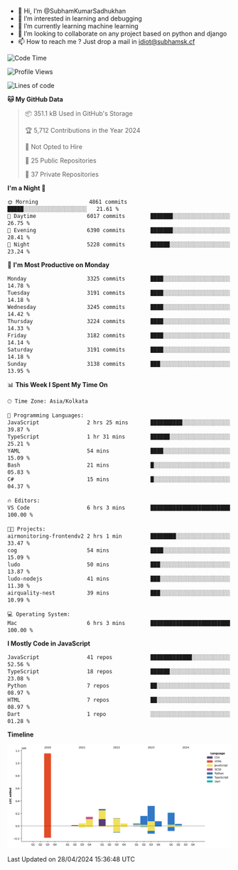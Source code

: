 - 👋 Hi, I’m @SubhamKumarSadhukhan
- 👀 I’m interested in learning and debugging
- 🌱 I’m currently learning machine learning
- 💞️ I’m looking to collaborate on any project based on python and django
- 📫 How to reach me ?
      Just drop a mail in idiot@subhamsk.cf

<!---
SubhamKumarSadhukhan/SubhamKumarSadhukhan is a ✨ special ✨ repository because its `README.md` (this file) appears on your GitHub profile.
You can click the Preview link to take a look at your changes.
--->


<!--START_SECTION:waka-->
![Code Time](http://img.shields.io/badge/Code%20Time-2%2C138%20hrs%2039%20mins-blue)

![Profile Views](http://img.shields.io/badge/Profile%20Views-0-blue)

![Lines of code](https://img.shields.io/badge/From%20Hello%20World%20I%27ve%20Written-2.6%20million%20lines%20of%20code-blue)

**🐱 My GitHub Data** 

> 📦 351.1 kB Used in GitHub's Storage 
 > 
> 🏆 5,712 Contributions in the Year 2024
 > 
> 🚫 Not Opted to Hire
 > 
> 📜 25 Public Repositories 
 > 
> 🔑 37 Private Repositories 
 > 
**I'm a Night 🦉** 

```text
🌞 Morning                4861 commits        █████░░░░░░░░░░░░░░░░░░░░   21.61 % 
🌆 Daytime                6017 commits        ███████░░░░░░░░░░░░░░░░░░   26.75 % 
🌃 Evening                6390 commits        ███████░░░░░░░░░░░░░░░░░░   28.41 % 
🌙 Night                  5228 commits        ██████░░░░░░░░░░░░░░░░░░░   23.24 % 
```
📅 **I'm Most Productive on Monday** 

```text
Monday                   3325 commits        ████░░░░░░░░░░░░░░░░░░░░░   14.78 % 
Tuesday                  3191 commits        ████░░░░░░░░░░░░░░░░░░░░░   14.18 % 
Wednesday                3245 commits        ████░░░░░░░░░░░░░░░░░░░░░   14.42 % 
Thursday                 3224 commits        ████░░░░░░░░░░░░░░░░░░░░░   14.33 % 
Friday                   3182 commits        ████░░░░░░░░░░░░░░░░░░░░░   14.14 % 
Saturday                 3191 commits        ████░░░░░░░░░░░░░░░░░░░░░   14.18 % 
Sunday                   3138 commits        ███░░░░░░░░░░░░░░░░░░░░░░   13.95 % 
```


📊 **This Week I Spent My Time On** 

```text
🕑︎ Time Zone: Asia/Kolkata

💬 Programming Languages: 
JavaScript               2 hrs 25 mins       ██████████░░░░░░░░░░░░░░░   39.87 % 
TypeScript               1 hr 31 mins        ██████░░░░░░░░░░░░░░░░░░░   25.21 % 
YAML                     54 mins             ████░░░░░░░░░░░░░░░░░░░░░   15.09 % 
Bash                     21 mins             █░░░░░░░░░░░░░░░░░░░░░░░░   05.83 % 
C#                       15 mins             █░░░░░░░░░░░░░░░░░░░░░░░░   04.37 % 

🔥 Editors: 
VS Code                  6 hrs 3 mins        █████████████████████████   100.00 % 

🐱‍💻 Projects: 
airmonitoring-frontendv2 2 hrs 1 min         ████████░░░░░░░░░░░░░░░░░   33.47 % 
cog                      54 mins             ████░░░░░░░░░░░░░░░░░░░░░   15.09 % 
ludo                     50 mins             ███░░░░░░░░░░░░░░░░░░░░░░   13.87 % 
ludo-nodejs              41 mins             ███░░░░░░░░░░░░░░░░░░░░░░   11.30 % 
airquality-nest          39 mins             ███░░░░░░░░░░░░░░░░░░░░░░   10.99 % 

💻 Operating System: 
Mac                      6 hrs 3 mins        █████████████████████████   100.00 % 
```

**I Mostly Code in JavaScript** 

```text
JavaScript               41 repos            █████████████░░░░░░░░░░░░   52.56 % 
TypeScript               18 repos            ██████░░░░░░░░░░░░░░░░░░░   23.08 % 
Python                   7 repos             ██░░░░░░░░░░░░░░░░░░░░░░░   08.97 % 
HTML                     7 repos             ██░░░░░░░░░░░░░░░░░░░░░░░   08.97 % 
Dart                     1 repo              ░░░░░░░░░░░░░░░░░░░░░░░░░   01.28 % 
```



**Timeline**

![Lines of Code chart](https://raw.githubusercontent.com/SubhamKumarSadhukhan/SubhamKumarSadhukhan/main/assets/bar_graph.png)


 Last Updated on 28/04/2024 15:36:48 UTC
<!--END_SECTION:waka-->
